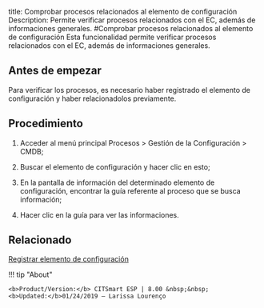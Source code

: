 title: Comprobar procesos relacionados al elemento de configuración
Description: Permite verificar procesos relacionados con el EC, además de informaciones generales. 
#Comprobar procesos relacionados al elemento de configuración
Esta funcionalidad permite verificar procesos relacionados con el EC, además de informaciones generales.

Antes de empezar
----------------

Para verificar los procesos, es necesario haber registrado el elemento de
configuración y haber relacionadolos previamente.

Procedimiento
-------------

1.  Acceder al menú principal Procesos \> Gestión de la Configuración \> CMDB;

2.  Buscar el elemento de configuración y hacer clic en esto;

3.  En la pantalla de información del determinado elemento de configuración,
    encontrar la guía referente al proceso que se busca información;

4.  Hacer clic en la guía para ver las informaciones.


Relacionado
----------------

[Registrar elemento de configuración](/es-es/citsmart-esp-8/processes/configuration/use/register-CI.html)

!!! tip "About"

    <b>Product/Version:</b> CITSmart ESP | 8.00 &nbsp;&nbsp;
    <b>Updated:</b>01/24/2019 – Larissa Lourenço
